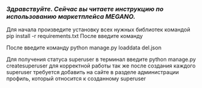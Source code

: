 ### ***_Здравствуйте. Сейчас вы читаете инструкцию по использованию маркетплейса MEGANO._***

Для начала произведите установку всех нужных библиотек командой pip install -r requirements.txt После введите команду

После введите команду python manage.py loaddata del.json

Для получения статуса superuser в терминал введите python manage.py createsuperuser для корректной работы так же после
создания каждого superuser требуется добавить на сайте в разделе администрации профиль, который относится к созданному
superuser